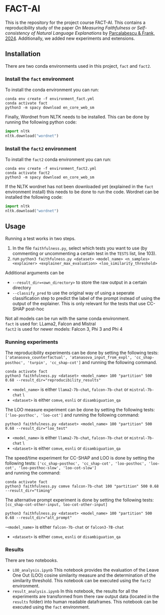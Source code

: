 # FACT-AI
This is the repository for the project course FACT-AI. This contains a reproducibility study of the paper *On Measuring Faithfulness or Self-consistency of Natural Language Explanations* by [Parcalabescu & Frank, 2024](https://doi.org/10.18653/v1/2024.acl-long.329). Additionally, we added new experiments and extensions.

## Installation
There are two conda environments used in this project, `fact` and `fact2`.

### Install the `fact` environment
To install the conda environment you can run:

```
conda env create -f environment_fact.yml
conda activate fact
python3 -m spacy download en_core_web_sm
```

Finally, Wordnet from NLTK needs to be installed. This can be done by running the following python code:
```python
import nltk
nltk.download("wordnet")
```

### Install the `fact2` environment
To install the `fact2` conda environment you can run:

```
conda env create -f environment_fact2.yml
conda activate fact2
python3 -m spacy download en_core_web_sm
```

If the NLTK wordnet has not been downloaded yet (explained in the `fact` environment install) this needs to be done to run the code. Wordnet can be installed the following code:
```python
import nltk
nltk.download("wordnet")
```

## Usage
Running a test works in two steps.
1. In the file `faithfulness.py`, select which tests you want to use (by commenting or uncommenting a certain test in the `TESTS` list, line 103).
2. run `python3 faithfulness.py <dataset> <model_name> <n_samples> <explainer> <explainer_max_evaluation> <loo_similarity_threshold>`

Additional arguments can be
- `--result_dir=<own_directory>` to store the raw output in a certain directory
- `--classify_pred` to use the original way of using a seperate classification step to predict the label of the prompt instead of using the output of the explainer. This is only relevant for the tests that use CC-SHAP post-hoc

Not all models can be run with the same conda environment. \
`fact` is used for: LLama2, Falcon and Mistral \
`fact2` is used for newer models: Falcon 3, Phi 3 and Phi 4

### Running experiments
The reproducibility experiments can be done by setting the following tests: `['atanasova_counterfactual', 'atanasova_input_from_expl', 'cc_shap-posthoc', 'turpin', 'cc_shap-cot']` and running the following command.
```
conda activate fact
python3 faithfulness.py <dataset> <model_name> 100 "partition" 500 0.68 --result_dir="reproducibility_results"
```
- `<model_name>` is either `llama2-7b-chat`, `falcon-7b-chat` or `mistral-7b-chat` \
- `<dataset>` is either `comve`, `esnli` or `disambiguation_qa`

The LOO measure experiment can be done by setting the following tests: `['loo-posthoc', 'loo-cot']` and running the following command:
```
python3 faithfulness.py <dataset> <model_name> 100 "partition" 500 0.68 --result_dir="loo_test"
```
- `<model_name>` is either `llama2-7b-chat`, `falcon-7b-chat` or `mistral-7b-chat` \
- `<dataset>` is either `comve`, `esnli` or `disambiguation_qa`

The speed/time experiment for CC-SHAP and LOO is done by setting the following tests: `['cc_shap-posthoc', 'cc_shap-cot', 'loo-posthoc', 'loo-cot', 'loo-posthoc-slow', 'loo-cot-slow']`\
and running the command:
```
conda activate fact
python3 faithfulness.py comve falcon-7b-chat 100 "partition" 500 0.68 --result_dir="timing"
```

The alternative prompt experiment is done by setting the following tests:
`[cc_shap-cot-other-input, loo-cot-other-input]`
```
python3 faithfulness.py <dataset> <model_name> 100 "partition" 500 0.68 --result_dir="alt_prompt"
```

-`<model_name>` is either `falcon-7b-chat` or `falcon3-7B-chat`
- `<dataset>` is either `comve`, `esnli` or `disambiguation_qa`

### Results
There are two notebooks. 
- `LOO_analysis.ipynb` This notebook provides the evaluation of the Leave One Out (LOO) cosine similarity measure and the determination of the similarity threshold. This notebook can be executed using the `fact2` environment.
- `result_analysis.ipynb` In this notebook, the results for all the experiments are transformed from there raw output data (located in the `results` folder) into human readable dataframes. This notebook can be executed using the `fact` environment.